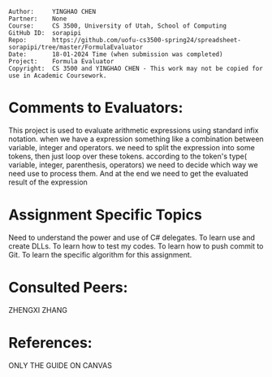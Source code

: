 ﻿```
Author:     YINGHAO CHEN
Partner:    None
Course:     CS 3500, University of Utah, School of Computing
GitHub ID:  sorapipi
Repo:       https://github.com/uofu-cs3500-spring24/spreadsheet-sorapipi/tree/master/FormulaEvaluator
Date:       18-01-2024 Time (when submission was completed) 
Project:    Formula Evaluator
Copyright:  CS 3500 and YINGHAO CHEN - This work may not be copied for use in Academic Coursework.
```

# Comments to Evaluators:
This project is used to evaluate arithmetic expressions using standard infix notation. when we have a expression something like a combination between variable, integer and operators.
we need to split the expression into some tokens, then just loop over these tokens. according to the token's type( variable, integer, parenthesis, operators) we need to decide which way we need use to process them.
And at the end we need to get the evaluated result of the expression


# Assignment Specific Topics
Need to understand the power and use of C# delegates.
To learn use and create DLLs.
To learn how to test my codes.
To learn how to push commit to Git.
To learn the specific algorithm for this assignment.




# Consulted Peers:

ZHENGXI ZHANG

# References:

ONLY THE GUIDE ON CANVAS